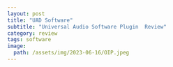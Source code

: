 ```yaml
---
layout: post
title: "UAD Software"
subtitle: "Universal Audio Software Plugin  Review"
category: review
tags: software
image:
  path: /assets/img/2023-06-16/OIP.jpeg
---
```



